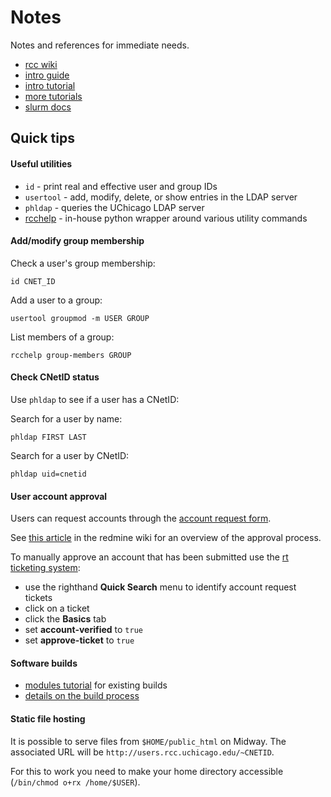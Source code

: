 # Notes

Notes and references for immediate needs.

* [rcc wiki](https://w3.rcc.uchicago.edu/redmine/projects/rcc/wiki/Wiki)
* [intro guide](http://docs.rcc.uchicago.edu/user-guide.html)
* [intro tutorial](http://docs.rcc.uchicago.edu/tutorials/intro-to-rcc-workshop.html)
* [more tutorials](http://docs.rcc.uchicago.edu/tutorials/index.html)
* [slurm docs](https://computing.llnl.gov/linux/slurm/)


## Quick tips


#### Useful utilities

* `id` - print real and effective user and group IDs
* `usertool` - add, modify, delete, or show entries in the LDAP server
* `phldap` - queries the UChicago LDAP server
* [rcchelp](https://w3.rcc.uchicago.edu/redmine/projects/rcc/wiki/Rcchelp_User_Guide) - in-house python wrapper around various utility commands


#### Add/modify group membership

Check a user's group membership:

    id CNET_ID

Add a user to a group: 

    usertool groupmod -m USER GROUP

List members of a group:

    rcchelp group-members GROUP


#### Check CNetID status

Use `phldap` to see if a user has a CNetID:

Search for a user by name:

    phldap FIRST LAST

Search for a user by CNetID:

    phldap uid=cnetid


#### User account approval

Users can request accounts through the [account request form](http://rcc.uchicago.edu/user_documentation/general_user_account_request.html).

See [this article](https://w3.rcc.uchicago.edu/redmine/projects/rcc/wiki/Account_Approval_Process) in the redmine wiki for an overview of the approval process.

To manually approve an account that has been submitted use the [rt ticketing
system](https://rt.rcc.uchicago.edu/rt/):  

* use the righthand **Quick Search** menu to identify account request tickets
* click on a ticket
* click the **Basics** tab
* set **account-verified** to `true`
* set **approve-ticket** to `true`


#### Software builds

* [modules tutorial](http://docs.rcc.uchicago.edu/tutorials/modules.html) for existing builds
* [details on the build process](https://w3.rcc.uchicago.edu/redmine/projects/rcc/wiki/Software_build_process_changes)


#### Static file hosting

It is possible to serve files from `$HOME/public_html` on Midway. The associated URL will be `http://users.rcc.uchicago.edu/~CNETID`.

For this to work you need to make your home directory accessible (`/bin/chmod
o+rx /home/$USER`).


